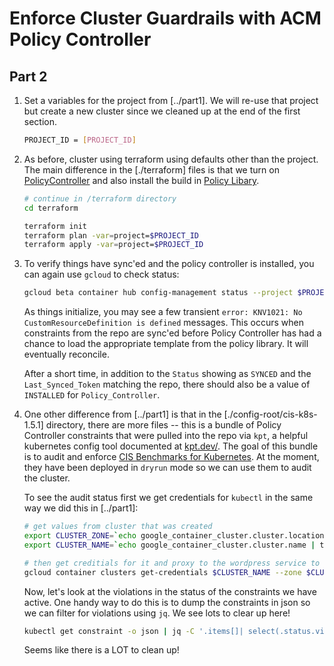 # Enforce Cluster Guardrails with ACM Policy Controller

## Part 2

1. Set a variables for the project from [../part1]. We will re-use that project but create a new cluster since we cleaned up at the end of the first section.

    ```bash
    PROJECT_ID = [PROJECT_ID]
    ```

1. As before, cluster using terraform using defaults other than the project. The main difference in the [./terraform] files is that we turn on [PolicyController](https://cloud.google.com/anthos-config-management/docs/concepts/policy-controller) and also install the build in [Policy Libary](https://cloud.google.com/anthos-config-management/docs/reference/constraint-template-library). 

    ```bash
    # continue in /terraform directory
    cd terraform

    terraform init 
    terraform plan -var=project=$PROJECT_ID
    terraform apply -var=project=$PROJECT_ID
    ```
1. To verify things have sync'ed and the policy controller is installed, you can again use `gcloud` to check status:

    ```bash
    gcloud beta container hub config-management status --project $PROJECT_ID
    ```
    As things initialize, you may see a few transient `error: KNV1021: No CustomResourceDefinition is defined` messages. This occurs when constraints from the repo are sync'ed before Policy Controller has had a chance to load the appropriate template from the policy library. It will eventually reconcile.
    
    After a short time, in addition to the `Status` showing as `SYNCED` and the `Last_Synced_Token` matching the repo, there should also be a value of `INSTALLED` for `Policy_Controller`. 
    

1. One other difference from [../part1] is that in the [./config-root/cis-k8s-1.5.1] directory, there are more files -- this is a bundle of Policy Controller constraints that were pulled into the repo via `kpt`, a helpful kubernetes config tool documented at [kpt.dev/](https://kpt.dev/). The goal of this bundle is to audit and enforce [CIS Benchmarks for Kubernetes](https://cloud.google.com/kubernetes-engine/docs/concepts/cis-benchmarks). At the moment, they have been deployed in `dryrun` mode so we can use them to audit the cluster. 

    To see the audit status first we get credentials for `kubectl` in the same way we did this in [../part1]:

    ```bash
    # get values from cluster that was created
    export CLUSTER_ZONE=`echo google_container_cluster.cluster.location | terraform console | sed s/\"//g`
    export CLUSTER_NAME=`echo google_container_cluster.cluster.name | terraform console | sed s/\"//g`

    # then get creditials for it and proxy to the wordpress service to see it running
    gcloud container clusters get-credentials $CLUSTER_NAME --zone $CLUSTER_ZONE --project $PROJECT_ID

    ```
    Now, let's look at the violations in the status of the constraints we have active. One handy way to do this is to dump the constraints in json so we can filter for violations using `jq`. We see lots to clear up here!

    ```bash
    kubectl get constraint -o json | jq -C '.items[]| select(.status.violations)| .kind,.status.violations'
    ```
    Seems like there is a LOT to clean up!

